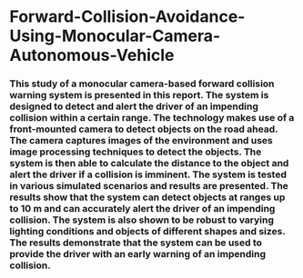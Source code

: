 # Forward-Collision-Avoidance-Using-Monocular-Camera-Autonomous-Vehicle
### This study of a monocular camera-based forward collision warning system is presented in this report. The system is designed to detect and alert the driver of an impending collision within a certain range. The technology makes use of a front-mounted camera to detect objects on the road ahead. The camera captures images of the environment and uses image processing techniques to detect the objects. The system is then able to calculate the distance to the object and alert the driver if a collision is imminent. The system is tested in various simulated scenarios and results are presented. The results show that the system can detect objects at ranges up to 10 m and can accurately alert the driver of an impending collision. The system is also shown to be robust to varying lighting conditions and objects of different shapes and sizes. The results demonstrate that the system can be used to provide the driver with an early warning of an impending collision.
